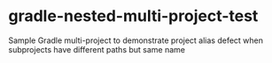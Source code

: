 # gradle-nested-multi-project-test
Sample Gradle multi-project to demonstrate project alias defect when subprojects have different paths but same name
